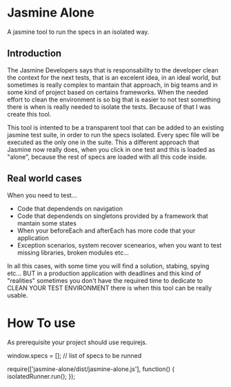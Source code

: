 Jasmine Alone
=============

A jasmine tool to run the specs in an isolated way.

## Introduction
The Jasmine Developers says that is responsability to the developer clean the context
for the next tests, that is an excelent idea, in an ideal world, but sometimes is
really complex to mantain that approach, in big teams and in some kind of project based on
certains frameworks.
When the needed effort to clean the environment is so big that is easier to not test something
there is when is really needed to isolate the tests.
Because of that I was create this tool.

This tool is intented to be a transparent tool that can be added to an existing jasmine
test suite, in order to run the specs isolated.
Every spec file will be executed as the only one in the suite. This a different approach that
Jasmine now really does, when you click in one test and this is loaded as "alone", because the
rest of specs are loaded with all this code inside.

## Real world cases

When you need to test...
- Code that dependends on navigation
- Code that dependends on singletons provided by a framework that mantain some states
- When your beforeEach and afterEach has more code that your application
- Exception scenarios, system recover scenearios, when you want to test missing libraries, broken modules etc...

In all this cases, with some time you will find a solution, stabing, spying etc... BUT
in a production application with deadlines and this kind of "realities" sometimes you don't have
the required time to dedicate to CLEAN YOUR TEST ENVIRONMENT there is when this tool can be
really usable.

# How To use

As prerequisite your project should use requirejs.

window.specs = []; // list of specs to be runned

require(['jasmine-alone/dist/jasmine-alone.js'], function() {
	isolatedRunner.run();
});